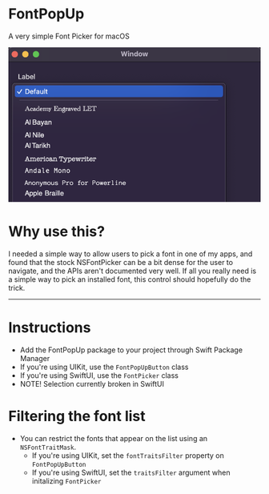 # FontPopUp

A very simple Font Picker for macOS

![ ](Sample.png "A list of fonts installed on the user's computer, displayed from an NSPopUpButton")

# Why use this?

I needed a simple way to allow users to pick a font in one of my apps, and found that the stock NSFontPicker can be a bit dense for the user to navigate, and the APIs aren't documented very well. If all you really need is a simple way to pick an installed font, this control should hopefully do the trick. 

---

# Instructions
- Add the FontPopUp package to your project through Swift Package Manager
- If you're using UIKit, use the `FontPopUpButton` class
- If you're using SwiftUI, use the `FontPicker` class
- NOTE! Selection currently broken in SwiftUI

# Filtering the font list
- You can restrict the fonts that appear on the list using an `NSFontTraitMask`. 
	- If you're using UIKit, set the `fontTraitsFilter` property on `FontPopUpButton`
	- If you're using SwiftUI, set the `traitsFilter` argument when initalizing `FontPicker`
